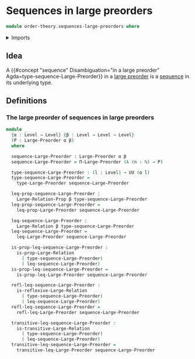 # Sequences in large preorders

```agda
module order-theory.sequences-large-preorders where
```

<details><summary>Imports</summary>

```agda
open import elementary-number-theory.natural-numbers

open import foundation.binary-relations
open import foundation.constant-maps
open import foundation.dependent-pair-types
open import foundation.function-extensionality
open import foundation.function-types
open import foundation.large-binary-relations
open import foundation.propositions
open import foundation.sequences
open import foundation.universe-levels

open import order-theory.dependent-products-large-preorders
open import order-theory.large-preorders
```

</details>

## Idea

A
{{#concept "sequence" Disambiguation="in a large preorder" Agda=type-sequence-Large-Preorder}}
in a [large preorder](order-theory.large-preorders.md) is a
[sequence](foundation.sequences.md) in its underlying type.

## Definitions

### The large preorder of sequences in large preorders

```agda
module _
  {α : Level → Level} {β : Level → Level → Level}
  (P : Large-Preorder α β)
  where

  sequence-Large-Preorder : Large-Preorder α β
  sequence-Large-Preorder = Π-Large-Preorder (λ (n : ℕ) → P)

  type-sequence-Large-Preorder : (l : Level) → UU (α l)
  type-sequence-Large-Preorder =
    type-Large-Preorder sequence-Large-Preorder

  leq-prop-sequence-Large-Preorder :
    Large-Relation-Prop β type-sequence-Large-Preorder
  leq-prop-sequence-Large-Preorder =
    leq-prop-Large-Preorder sequence-Large-Preorder

  leq-sequence-Large-Preorder :
    Large-Relation β type-sequence-Large-Preorder
  leq-sequence-Large-Preorder =
    leq-Large-Preorder sequence-Large-Preorder

  is-prop-leq-sequence-Large-Preorder :
    is-prop-Large-Relation
      ( type-sequence-Large-Preorder)
      ( leq-sequence-Large-Preorder)
  is-prop-leq-sequence-Large-Preorder =
    is-prop-leq-Large-Preorder sequence-Large-Preorder

  refl-leq-sequence-Large-Preorder :
    is-reflexive-Large-Relation
      ( type-sequence-Large-Preorder)
      ( leq-sequence-Large-Preorder)
  refl-leq-sequence-Large-Preorder =
    refl-leq-Large-Preorder sequence-Large-Preorder

  transitive-leq-sequence-Large-Preorder :
    is-transitive-Large-Relation
      ( type-sequence-Large-Preorder)
      ( leq-sequence-Large-Preorder)
  transitive-leq-sequence-Large-Preorder =
    transitive-leq-Large-Preorder sequence-Large-Preorder
```

